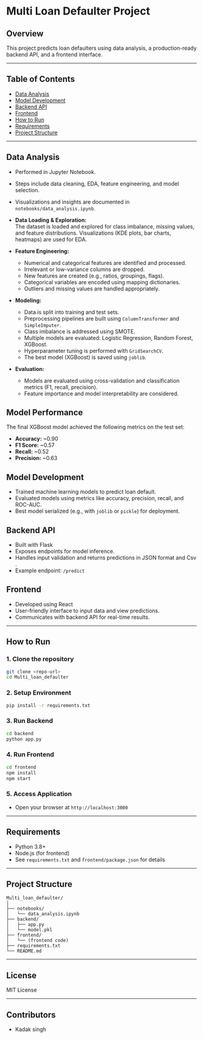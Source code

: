# Multi Loan Defaulter Project

## Overview
This project predicts loan defaulters using data analysis, a production-ready backend API, and a frontend interface.

---

## Table of Contents
- [Data Analysis](#data-analysis)
- [Model Development](#model-development)
- [Backend API](#backend-api)
- [Frontend](#frontend)
- [How to Run](#how-to-run)
- [Requirements](#requirements)
- [Project Structure](#project-structure)

---

## Data Analysis
- Performed in Jupyter Notebook.
- Steps include data cleaning, EDA, feature engineering, and model selection.
- Visualizations and insights are documented in `notebooks/data_analysis.ipynb`.


- **Data Loading & Exploration:**  
    The dataset is loaded and explored for class imbalance, missing values, and feature distributions. Visualizations (KDE plots, bar charts, heatmaps) are used for EDA.

- **Feature Engineering:**  
    - Numerical and categorical features are identified and processed.
    - Irrelevant or low-variance columns are dropped.
    - New features are created (e.g., ratios, groupings, flags).
    - Categorical variables are encoded using mapping dictionaries.
    - Outliers and missing values are handled appropriately.

- **Modeling:**  
    - Data is split into training and test sets.
    - Preprocessing pipelines are built using `ColumnTransformer` and `SimpleImputer`.
    - Class imbalance is addressed using SMOTE.
    - Multiple models are evaluated: Logistic Regression, Random Forest, XGBoost.
    - Hyperparameter tuning is performed with `GridSearchCV`.
    - The best model (XGBoost) is saved using `joblib`.

- **Evaluation:**  
    - Models are evaluated using cross-validation and classification metrics (F1, recall, precision).
    - Feature importance and model interpretability are considered.

## Model Performance

The final XGBoost model achieved the following metrics on the test set:

- **Accuracy:** ~0.90  
- **F1 Score:** ~0.57  
- **Recall:** ~0.52  
- **Precision:** ~0.63  

>
## Model Development
- Trained machine learning models to predict loan default.
- Evaluated models using metrics like accuracy, precision, recall, and ROC-AUC.
- Best model serialized (e.g., with `joblib` or `pickle`) for deployment.

## Backend API
- Built with Flask
- Exposes endpoints for model inference.
- Handles input validation and returns predictions in JSON format and Csv .
- Example endpoint: `/predict`

## Frontend
- Developed using React
- User-friendly interface to input data and view predictions.
- Communicates with backend API for real-time results.

---

## How to Run

### 1. Clone the repository
```bash
git clone <repo-url>
cd Multi_loan_defaulter
```

### 2. Setup Environment
```bash
pip install -r requirements.txt
```

### 3. Run Backend
```bash
cd backend
python app.py
```

### 4. Run Frontend
```bash
cd frontend
npm install
npm start
```

### 5. Access Application
- Open your browser at `http://localhost:3000`

---

## Requirements
- Python 3.8+
- Node.js (for frontend)
- See `requirements.txt` and `frontend/package.json` for details

---

## Project Structure
```
Multi_loan_defaulter/
│
├── notebooks/
│   └── data_analysis.ipynb
├── backend/
│   ├── app.py
│   └── model.pkl
├── frontend/
│   └── (frontend code)
├── requirements.txt
└── README.md
```

---

## License
MIT License

---

## Contributors
- Kadak singh 
